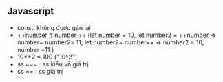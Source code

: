 ## Javascript
+ const: không được gán lại 
+ ++number # number ++ (let number = 10, let number2 = ++number => number= number2= 11; let number2= number++ => number2 = 10, number =11   )
+ 10**2 = 100 ("10^2")
+ ss === : ss kiểu và giá trị
+ ss ==  : ss giá trị 
